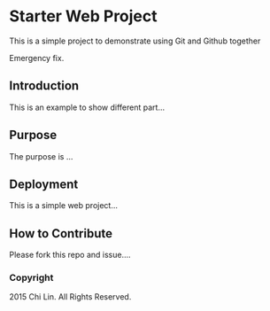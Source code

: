 # Starter Web Project

This is a simple project to demonstrate using Git and Github together

Emergency fix.

## Introduction

This is an example to show different part...

## Purpose

The purpose is ...

## Deployment

This is a simple web project...

## How to Contribute

Please fork this repo and issue....

### Copyright

2015 Chi Lin. All Rights Reserved.
